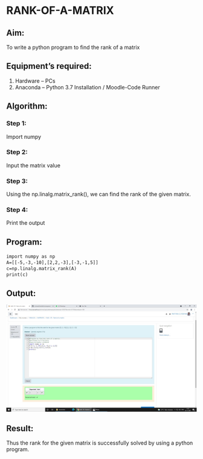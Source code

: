# RANK-OF-A-MATRIX
## Aim:
To write a python program to find the rank of a matrix
## Equipment’s required:
1. 	Hardware – PCs
2. 	Anaconda – Python 3.7 Installation / Moodle-Code Runner
## Algorithm:
### Step 1:
Import numpy 
### Step 2: 
Input the matrix value
### Step 3:
 Using the np.linalg.matrix_rank(), we can find the rank of the given matrix.
### Step 4:
Print the output 
## Program:
~~~
import numpy as np
A=[[-5,-3,-10],[2,2,-3],[-3,-1,5]]
c=np.linalg.matrix_rank(A)
print(c)
~~~
## Output:
![Github logo](rankofmatrix.jpeg)

## Result:
Thus the rank for the given matrix is successfully solved by  using a python program.

